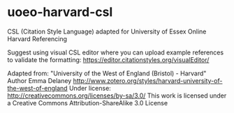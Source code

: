 # uoeo-harvard-csl

CSL (Citation Style Language) adapted for University of Essex Online Harvard Referencing

Suggest using visual CSL editor where you can upload example references to validate the formatting: https://editor.citationstyles.org/visualEditor/

Adapted from:
"University of the West of England (Bristol) - Harvard"
Author Emma Delaney
http://www.zotero.org/styles/harvard-university-of-the-west-of-england
Under license: http://creativecommons.org/licenses/by-sa/3.0/
This work is licensed under a Creative Commons Attribution-ShareAlike 3.0 License

